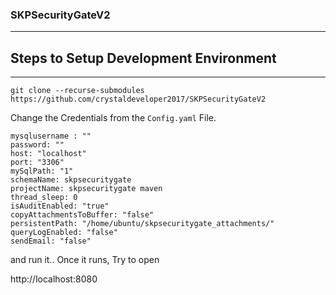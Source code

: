 ### SKPSecurityGateV2
----------------------------------------------------------------------
Steps to Setup Development Environment
-----------------------------------
-----------------------------------

```
git clone --recurse-submodules https://github.com/crystaldeveloper2017/SKPSecurityGateV2
```

Change the Credentials from the `Config.yaml` File.

```
mysqlusername : ""
password: ""
host: "localhost"
port: "3306"
mySqlPath: "1"
schemaName: skpsecuritygate
projectName: skpsecuritygate maven
thread_sleep: 0
isAuditEnabled: "true"
copyAttachmentsToBuffer: "false"
persistentPath: "/home/ubuntu/skpsecuritygate_attachments/"
queryLogEnabled: "false"
sendEmail: "false"
```
and run it.. Once it runs, Try to open

http://localhost:8080

